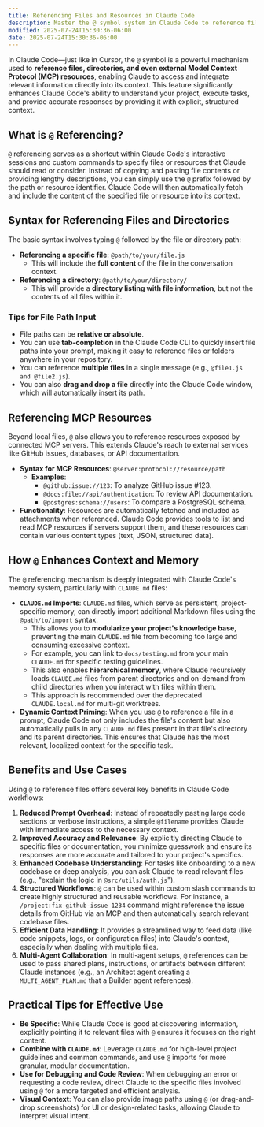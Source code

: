```yaml
---
title: Referencing Files and Resources in Claude Code
description: Master the @ symbol system in Claude Code to reference files, directories, and MCP resources effectively.
modified: 2025-07-24T15:30:36-06:00
date: 2025-07-24T15:30:36-06:00
---
```


In Claude Code—just like in Cursor, the `@` symbol is a powerful mechanism used to **reference files, directories, and even external Model Context Protocol (MCP) resources**, enabling Claude to access and integrate relevant information directly into its context. This feature significantly enhances Claude Code's ability to understand your project, execute tasks, and provide accurate responses by providing it with explicit, structured context.

## What is `@` Referencing?

`@` referencing serves as a shortcut within Claude Code's interactive sessions and custom commands to specify files or resources that Claude should read or consider. Instead of copying and pasting file contents or providing lengthy descriptions, you can simply use the `@` prefix followed by the path or resource identifier. Claude Code will then automatically fetch and include the content of the specified file or resource into its context.

## Syntax for Referencing Files and Directories

The basic syntax involves typing `@` followed by the file or directory path:

- **Referencing a specific file**: `@path/to/your/file.js`
  - This will include the **full content** of the file in the conversation context.
- **Referencing a directory**: `@path/to/your/directory/`
  - This will provide a **directory listing with file information**, but not the contents of all files within it.

### Tips for File Path Input

- File paths can be **relative or absolute**.
- You can use **tab-completion** in the Claude Code CLI to quickly insert file paths into your prompt, making it easy to reference files or folders anywhere in your repository.
- You can reference **multiple files** in a single message (e.g., `@file1.js and @file2.js`).
- You can also **drag and drop a file** directly into the Claude Code window, which will automatically insert its path.

## Referencing MCP Resources

Beyond local files, `@` also allows you to reference resources exposed by connected MCP servers. This extends Claude's reach to external services like GitHub issues, databases, or API documentation.

- **Syntax for MCP Resources**: `@server:protocol://resource/path`
  - **Examples**:
    - `@github:issue://123`: To analyze GitHub issue #123.
    - `@docs:file://api/authentication`: To review API documentation.
    - `@postgres:schema://users`: To compare a PostgreSQL schema.
- **Functionality**: Resources are automatically fetched and included as attachments when referenced. Claude Code provides tools to list and read MCP resources if servers support them, and these resources can contain various content types (text, JSON, structured data).

## How `@` Enhances Context and Memory

The `@` referencing mechanism is deeply integrated with Claude Code's memory system, particularly with `CLAUDE.md` files:

- **`CLAUDE.md` Imports**: `CLAUDE.md` files, which serve as persistent, project-specific memory, can directly import additional Markdown files using the `@path/to/import` syntax.
  - This allows you to **modularize your project's knowledge base**, preventing the main `CLAUDE.md` file from becoming too large and consuming excessive context.
  - For example, you can link to `docs/testing.md` from your main `CLAUDE.md` for specific testing guidelines.
  - This also enables **hierarchical memory**, where Claude recursively loads `CLAUDE.md` files from parent directories and on-demand from child directories when you interact with files within them.
  - This approach is recommended over the deprecated `CLAUDE.local.md` for multi-git worktrees.
- **Dynamic Context Priming**: When you use `@` to reference a file in a prompt, Claude Code not only includes the file's content but also automatically pulls in any `CLAUDE.md` files present in that file's directory and its parent directories. This ensures that Claude has the most relevant, localized context for the specific task.

## Benefits and Use Cases

Using `@` to reference files offers several key benefits in Claude Code workflows:

1. **Reduced Prompt Overhead**: Instead of repeatedly pasting large code sections or verbose instructions, a simple `@filename` provides Claude with immediate access to the necessary context.
2. **Improved Accuracy and Relevance**: By explicitly directing Claude to specific files or documentation, you minimize guesswork and ensure its responses are more accurate and tailored to your project's specifics.
3. **Enhanced Codebase Understanding**: For tasks like onboarding to a new codebase or deep analysis, you can ask Claude to read relevant files (e.g., "explain the logic in `@src/utils/auth.js`").
4. **Structured Workflows**: `@` can be used within custom slash commands to create highly structured and reusable workflows. For instance, a `/project:fix-github-issue 1234` command might reference the issue details from GitHub via an MCP and then automatically search relevant codebase files.
5. **Efficient Data Handling**: It provides a streamlined way to feed data (like code snippets, logs, or configuration files) into Claude's context, especially when dealing with multiple files.
6. **Multi-Agent Collaboration**: In multi-agent setups, `@` references can be used to pass shared plans, instructions, or artifacts between different Claude instances (e.g., an Architect agent creating a `MULTI_AGENT_PLAN.md` that a Builder agent references).

## Practical Tips for Effective Use

- **Be Specific**: While Claude Code is good at discovering information, explicitly pointing it to relevant files with `@` ensures it focuses on the right content.
- **Combine with `CLAUDE.md`**: Leverage `CLAUDE.md` for high-level project guidelines and common commands, and use `@` imports for more granular, modular documentation.
- **Use for Debugging and Code Review**: When debugging an error or requesting a code review, direct Claude to the specific files involved using `@` for a more targeted and efficient analysis.
- **Visual Context**: You can also provide image paths using `@` (or drag-and-drop screenshots) for UI or design-related tasks, allowing Claude to interpret visual intent.
